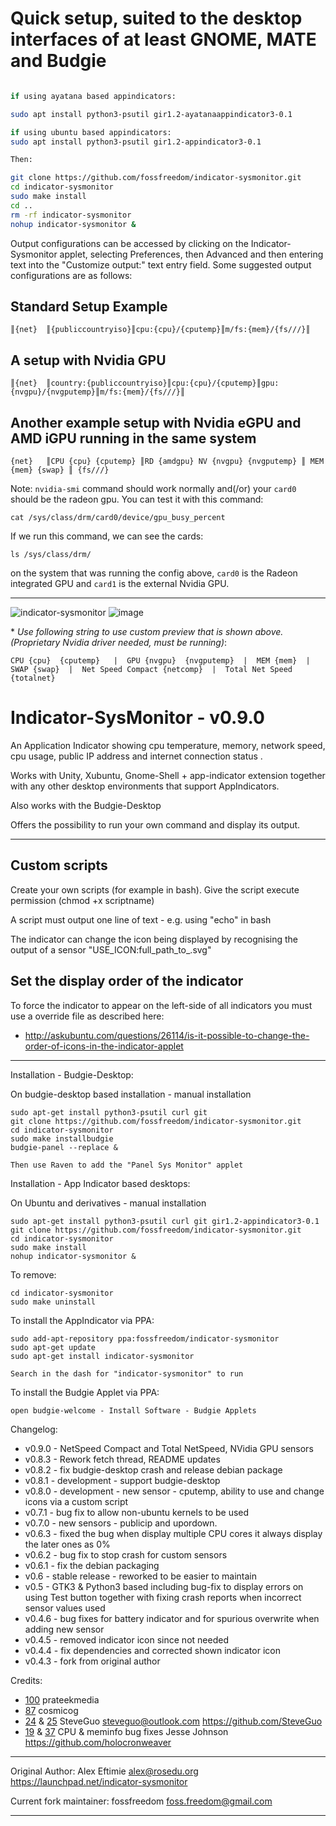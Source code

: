 # Quick setup, suited to the desktop interfaces of at least GNOME, MATE and Budgie

```Bash

if using ayatana based appindicators:

sudo apt install python3-psutil gir1.2-ayatanaappindicator3-0.1

if using ubuntu based appindicators:
sudo apt install python3-psutil gir1.2-appindicator3-0.1

Then:

git clone https://github.com/fossfreedom/indicator-sysmonitor.git
cd indicator-sysmonitor
sudo make install
cd ..
rm -rf indicator-sysmonitor
nohup indicator-sysmonitor &
```

Output configurations can be accessed by clicking on the Indicator-Sysmonitor applet, selecting Preferences, then Advanced and then entering text into the "Customize output:" text entry field. Some suggested output configurations are as follows:

## Standard Setup Example

```
║{net}	║{publiccountryiso}║cpu:{cpu}/{cputemp}║m/fs:{mem}/{fs///}║
```

## A setup with Nvidia GPU

```
║{net}	║country:{publiccountryiso}║cpu:{cpu}/{cputemp}║gpu:{nvgpu}/{nvgputemp}║m/fs:{mem}/{fs///}║
```
## Another example setup with Nvidia eGPU and AMD iGPU running in the same system
```
{net}	║CPU {cpu} {cputemp} ║RD {amdgpu} NV {nvgpu} {nvgputemp} ║ MEM {mem} {swap} ║ {fs///}
```
Note: `nvidia-smi` command should work normally and(/or) your `card0` should be the radeon gpu. You can test it with this command:
```
cat /sys/class/drm/card0/device/gpu_busy_percent
```
If we run this command, we can see the cards:
```
ls /sys/class/drm/
```
on the system that was running the config above, `card0` is the Radeon integrated GPU and `card1` is the external Nvidia GPU.

---

![indicator-sysmonitor](https://user-images.githubusercontent.com/9158844/37069705-90f272a2-21c5-11e8-806f-92b20cbf47ae.png)
![image](https://user-images.githubusercontent.com/41370460/98230824-9cfcfd80-1f81-11eb-9a68-2ac6e1c8adb9.png)


\* _Use following string to use custom preview that is shown above. (Proprietary Nvidia driver needed, must be running)_:

    CPU {cpu}  {cputemp}   |  GPU {nvgpu}  {nvgputemp}  |  MEM {mem}  |  SWAP {swap}  |  Net Speed Compact {netcomp}  |  Total Net Speed {totalnet}

Indicator-SysMonitor - v0.9.0
===================
An Application Indicator showing cpu temperature, memory, network speed, cpu usage, public IP address and internet connection status .

Works with Unity, Xubuntu, Gnome-Shell + app-indicator extension together with any other desktop environments that support AppIndicators.

Also works with the Budgie-Desktop

Offers the possibility to run your own command and display its output.

----

## Custom scripts

Create your own scripts (for example in bash).  Give the script execute permission (chmod +x scriptname)

A script must output one line of text - e.g. using "echo" in bash

The indicator can change the icon being displayed by recognising the output of a sensor "USE_ICON:full_path_to_.svg"

## Set the display order of the indicator

To force the indicator to appear on the left-side of all indicators you must use a override file as described here:

 - http://askubuntu.com/questions/26114/is-it-possible-to-change-the-order-of-icons-in-the-indicator-applet

----

Installation - Budgie-Desktop:

On budgie-desktop based installation  - manual installation

    sudo apt-get install python3-psutil curl git
    git clone https://github.com/fossfreedom/indicator-sysmonitor.git
    cd indicator-sysmonitor
    sudo make installbudgie
    budgie-panel --replace &
    
    Then use Raven to add the "Panel Sys Monitor" applet

Installation - App Indicator based desktops:

On Ubuntu and derivatives - manual installation


    sudo apt-get install python3-psutil curl git gir1.2-appindicator3-0.1
    git clone https://github.com/fossfreedom/indicator-sysmonitor.git
    cd indicator-sysmonitor
    sudo make install
    nohup indicator-sysmonitor &
    
To remove:

    cd indicator-sysmonitor
    sudo make uninstall
        
To install the AppIndicator via PPA:

    sudo add-apt-repository ppa:fossfreedom/indicator-sysmonitor
    sudo apt-get update
    sudo apt-get install indicator-sysmonitor
    
    Search in the dash for "indicator-sysmonitor" to run

To install the Budgie Applet via PPA:

    open budgie-welcome - Install Software - Budgie Applets

Changelog:
 
 - v0.9.0 - NetSpeed Compact and Total NetSpeed, NVidia GPU sensors
 - v0.8.3 - Rework fetch thread, README updates
 - v0.8.2 - fix budgie-desktop crash and release debian package
 - v0.8.1 - development - support budgie-desktop
 - v0.8.0 - development - new sensor - cputemp, ability to use and change icons via a custom script
 - v0.7.1 - bug fix to allow non-ubuntu kernels to be used
 - v0.7.0 - new sensors - publicip and upordown.
 - v0.6.3 - fixed the bug when display multiple CPU cores it always display the later ones as 0%
 - v0.6.2 - bug fix to stop crash for custom sensors
 - v0.6.1 - fix the debian packaging
 - v0.6 - stable release - reworked to be easier to maintain
 - v0.5 - GTK3 & Python3 based including bug-fix to display errors on using Test button
     together with fixing crash reports when incorrect sensor values used
 - v0.4.6 - bug fixes for battery indicator and for spurious overwrite when adding new sensor
 - v0.4.5 - removed indicator icon since not needed
 - v0.4.4 - fix dependencies and corrected shown indicator icon
 - v0.4.3 - fork from original author
 
Credits:
 
 - [100](https://github.com/fossfreedom/indicator-sysmonitor/pull/100) prateekmedia
 - [87](https://github.com/fossfreedom/indicator-sysmonitor/pull/87) cosmicog
 - [24](https://github.com/fossfreedom/indicator-sysmonitor/pull/24) & [25](https://github.com/fossfreedom/indicator-sysmonitor/pull/25) SteveGuo <steveguo@outlook.com> https://github.com/SteveGuo
 - [19](https://github.com/fossfreedom/indicator-sysmonitor/pull/19) & [37](https://github.com/fossfreedom/indicator-sysmonitor/pull/37) CPU & meminfo bug fixes Jesse Johnson https://github.com/holocronweaver

----

Original Author: Alex Eftimie <alex@rosedu.org>
https://launchpad.net/indicator-sysmonitor

Current fork maintainer: fossfreedom <foss.freedom@gmail.com>

----
